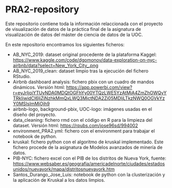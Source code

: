 # PRA2-repository

Este repositorio contiene toda la información relaccionada con el proyecto de visualización de datos de la práctica final de la asignatura de visualización de datos del máster de ciencia de datos de la UOC.

En este repositorio encontramos los siguientes ficheros:
 
- AB_NYC_2019: dataset original procedente de la plataforma Kaggel: https://www.kaggle.com/code/dgomonov/data-exploration-on-nyc-airbnb/data?select=New_York_City_.png
- AB_NYC_2019_clean: dataset limpio tras la ejecución del fichero RStudio.
- Airbnb dashboard analysis: fichero pbix con un cuadro de mandos dinámicos. Versión html: https://app.powerbi.com/view?r=eyJrIjoiYTUyNDA0MDQtOGFhYy00YTQzLWE5YzAtMjA4ZmZhOWQyYTRkIiwidCI6IjZjNzhkMmQxLWQ3MjctNDA2Zi05MDljLTkzNWQ0OGVkYzY0MSIsImMiOjh9
- airbnb-logo, background-pbix, UOC-logo: imágenes usadas en el diseño del proyecto.
- data_cleaning: fichero rmd con el código en R para la limpieza del dataset. Versión html: https://rpubs.com/jose96sd/994002
- environment_PRA2.yml: fichero con el environment para trabajar el notebook de python.
- kruskal: fichero python con el algoritmo de kruskal implementado. Este fichero procede de la asignatura de Modelos avanzados de minería de datos.
- PIB-NYC: fichero excel con el PIB de los distritos de Nueva York, fuente: https://www.websaber.es/geografia/americadelnorte/ciudades/estadosunidos/nuevayork/mapa/distritosnuevayork.htm 
- Santos_Durango_Jose_Luis: notebook de python con la clusterización y la aplicación de Kruskal a los datos limpios.
